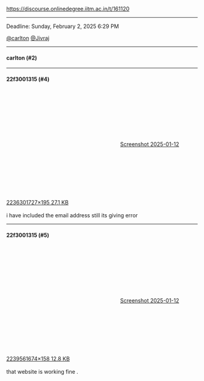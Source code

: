 https://discourse.onlinedegree.iitm.ac.in/t/161120

</p>
<hr/>
<p>Deadline: <span class="discourse-local-date" data-date="2025-02-02" data-email-preview="2025-02-02T18:29:00Z UTC" data-format="LLLL" data-time="23:59:00" data-timezone="Asia/Calcutta">Sunday, February 2, 2025 6:29 PM</span></p>
<p><a class="mention" href="/u/carlton">@carlton</a> <a class="mention" href="/u/jivraj">@Jivraj</a></p><hr>

<h4>carlton (#2)</h4>
<hr>

<h4>22f3001315 (#4)</h4>
<p><div class="lightbox-wrapper"><a class="lightbox" data-download-href="/uploads/short-url/yzkzffKPrDxvLKTc2cwCglLYUy2.png?dl=1" href="https://europe1.discourse-cdn.com/flex013/uploads/iitm/original/3X/f/2/f2485af8a009f815219a3df4bbdf15db1322608e.png" rel="noopener nofollow ugc" title="Screenshot 2025-01-12 223630"><div class="meta"><svg aria-hidden="true" class="fa d-icon d-icon-far-image svg-icon"><use href="#far-image"></use></svg><span class="filename">Screenshot 2025-01-12 223630</span><span class="informations">1727×195 27.1 KB</span><svg aria-hidden="true" class="fa d-icon d-icon-discourse-expand svg-icon"><use href="#discourse-expand"></use></svg></div></a></div><br/>
i have included the email address still its giving error</p><hr>

<h4>22f3001315 (#5)</h4>
<p><div class="lightbox-wrapper"><a class="lightbox" data-download-href="/uploads/short-url/y6IEiua4zSsQpJPTUtUk77zEKQP.png?dl=1" href="https://europe1.discourse-cdn.com/flex013/uploads/iitm/original/3X/e/f/ef0c6289076549898612976667c10de3886cc953.png" rel="noopener nofollow ugc" title="Screenshot 2025-01-12 223956"><div class="meta"><svg aria-hidden="true" class="fa d-icon d-icon-far-image svg-icon"><use href="#far-image"></use></svg><span class="filename">Screenshot 2025-01-12 223956</span><span class="informations">1674×158 12.8 KB</span><svg aria-hidden="true" class="fa d-icon d-icon-discourse-expand svg-icon"><use href="#discourse-expand"></use></svg></div></a></div><br/>
that website is working fine .